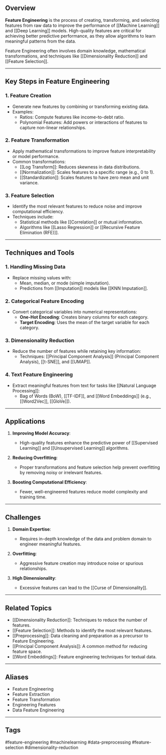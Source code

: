 ## Overview
**Feature Engineering** is the process of creating, transforming, and selecting features from raw data to improve the performance of [[Machine Learning]] and [[Deep Learning]] models. High-quality features are critical for achieving better predictive performance, as they allow algorithms to learn meaningful patterns from the data.

Feature Engineering often involves domain knowledge, mathematical transformations, and techniques like [[Dimensionality Reduction]] and [[Feature Selection]].

---

## Key Steps in Feature Engineering

### 1. **Feature Creation**
- Generate new features by combining or transforming existing data.
- Examples:
  - Ratios: Compute features like income-to-debt ratio.
  - Polynomial Features: Add powers or interactions of features to capture non-linear relationships.

### 2. **Feature Transformation**
- Apply mathematical transformations to improve feature interpretability or model performance.
- Common transformations:
  - [[Log Transform]]: Reduces skewness in data distributions.
  - [[Normalization]]: Scales features to a specific range (e.g., 0 to 1).
  - [[Standardization]]: Scales features to have zero mean and unit variance.

### 3. **Feature Selection**
- Identify the most relevant features to reduce noise and improve computational efficiency.
- Techniques include:
  - Statistical methods like [[Correlation]] or mutual information.
  - Algorithms like [[Lasso Regression]] or [[Recursive Feature Elimination (RFE)]].

---

## Techniques and Tools

### 1. **Handling Missing Data**
- Replace missing values with:
  - Mean, median, or mode (simple imputation).
  - Predictions from [[Imputation]] models like [[KNN Imputation]].

### 2. **Categorical Feature Encoding**
- Convert categorical variables into numerical representations:
  - **One-Hot Encoding**: Creates binary columns for each category.
  - **Target Encoding**: Uses the mean of the target variable for each category.

### 3. **Dimensionality Reduction**
- Reduce the number of features while retaining key information:
  - Techniques: [[Principal Component Analysis]] (Principal Component Analysis), [[t-SNE]], and [[UMAP]].

### 4. **Text Feature Engineering**
- Extract meaningful features from text for tasks like [[Natural Language Processing]]:
  - Bag of Words (BoW), [[TF-IDF]], and [[Word Embeddings]] (e.g., [[Word2Vec]], [[GloVe]]).

---

## Applications

1. **Improving Model Accuracy**:
   - High-quality features enhance the predictive power of [[Supervised Learning]] and [[Unsupervised Learning]] algorithms.
   
2. **Reducing Overfitting**:
   - Proper transformations and feature selection help prevent overfitting by removing noisy or irrelevant features.
   
3. **Boosting Computational Efficiency**:
   - Fewer, well-engineered features reduce model complexity and training time.

---

## Challenges

1. **Domain Expertise**:
   - Requires in-depth knowledge of the data and problem domain to engineer meaningful features.
   
2. **Overfitting**:
   - Aggressive feature creation may introduce noise or spurious relationships.
   
3. **High Dimensionality**:
   - Excessive features can lead to the [[Curse of Dimensionality]].

---

## Related Topics

- [[Dimensionality Reduction]]: Techniques to reduce the number of features.
- [[Feature Selection]]: Methods to identify the most relevant features.
- [[Preprocessing]]: Data cleaning and preparation as a precursor to Feature Engineering.
- [[Principal Component Analysis]]: A common method for reducing feature space.
- [[Word Embeddings]]: Feature engineering techniques for textual data.

---

## Aliases
- Feature Engineering
- Feature Extraction
- Feature Transformation
- Engineering Features
- Data Feature Engineering

---

## Tags
#feature-engineering #machinelearning #data-preprocessing #feature-selection #dimensionality-reduction